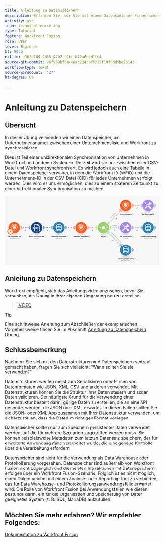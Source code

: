 ```yaml
---
title: Anleitung zu Datenspeichern
description: Erfahren Sie, wie Sie mit einem Datenspeicher Firmennamen zwischen einer Unternehmensliste und Workfront synchronisieren können, indem Sie [!DNL Adobe Workfront Fusion].
activity: use
team: Technical Marketing
type: Tutorial
feature: Workfront Fusion
role: User
level: Beginner
kt: 9055
exl-id: e96fd109-2463-4702-b1bf-b42a6dcd7fc4
source-git-commit: 96f963bf5a44eac234cbf9215f19f6dddbe23143
workflow-type: tm+mt
source-wordcount: '427'
ht-degree: 0%

---
```


# Anleitung zu Datenspeichern

## Übersicht

In dieser Übung verwenden wir einen Datenspeicher, um Unternehmensnamen zwischen einer Unternehmensliste und Workfront zu synchronisieren.

Dies ist Teil einer unidirektionalen Synchronisation von Unternehmen in Workfront und anderen Systemen. Derzeit wird sie nur zwischen einer CSV-Datei und Workfront synchronisiert. Es wird jedoch auch eine Tabelle in einem Datenspeicher verwaltet, in dem die Workfront ID (WFID) und die Unternehmens-ID in der CSV-Datei (CID) für jedes Unternehmen verfolgt werden. Dies wird es uns ermöglichen, dies zu einem späteren Zeitpunkt zu einer bidirektionalen Synchronisation zu machen.

![Bild eines Fusionsszenarios](assets/data-structures-and-data-stores-2.png)

## Anleitung zu Datenspeichern

Workfront empfiehlt, sich das Anleitungsvideo anzusehen, bevor Sie versuchen, die Übung in Ihrer eigenen Umgebung neu zu erstellen.

>[!VIDEO](https://video.tv.adobe.com/v/335296/?quality=12)

>[!TIP]
>
>Eine schrittweise Anleitung zum Abschließen der exemplarischen Vorgehensweise finden Sie im Abschnitt [Anleitung zu Datenspeichern](https://experienceleague.adobe.com/docs/workfront-learn/tutorials-workfront/fusion/exercises/data-stores.html?lang=en) Übung.


## Schlussbemerkung

Nachdem Sie sich mit den Datenstrukturen und Datenspeichern vertraut gemacht haben, fragen Sie sich vielleicht: &quot;Wann sollten Sie sie verwenden?&quot;

Datenstrukturen werden meist zum Serialisieren oder Parsen von Datenformaten wie JSON, XML, CSV und anderen verwendet. Mit Datenstrukturen können Sie die Struktur Ihrer Daten steuern und sogar Daten validieren. Der häufigste Grund für die Verwendung einer Datenstruktur besteht darin, gültige Daten zu erstellen, die an eine API gesendet werden, die JSON oder XML erwartet. In diesen Fällen sollten Sie die JSON- oder XML-App zusammen mit Ihrer Datenstruktur verwenden, um sicherzustellen, dass die Daten im richtigen Format vorliegen.

Datenspeicher sollten nur zum Speichern persistenter Daten verwendet werden, auf die für mehrere Szenarien zugegriffen werden muss. Sie können beispielsweise Metadaten zum letzten Datensatz speichern, der für erweiterte Anwendungsfälle verarbeitet wurde, die eine genaue Kontrolle über die Verarbeitung erfordern.

Datenspeicher sind nicht für die Verwendung als Data Warehouse oder Protokollierung vorgesehen. Datenspeicher sind außerhalb von Workfront Fusion nicht zugänglich und die meisten Interaktionen mit Datenspeichern erfolgen über ein Workfront Fusion-Szenario. Folglich ist es nicht möglich, einen Datenspeicher mit einem Analyse- oder Reporting-Tool zu verbinden, das für Data Warehouse- und Protokollierungsanwendungsfälle erwartet wird. Die Rolle von Workfront Fusion bei Anwendungsfällen wie diesen bestünde darin, ein für die Organisation und Speicherung von Daten geeignetes System (z. B. SQL, MariaDB) aufzufüllen.

## Möchten Sie mehr erfahren? Wir empfehlen Folgendes:

[Dokumentation zu Workfront Fusion](https://experienceleague.adobe.com/docs/workfront/using/adobe-workfront-fusion/workfront-fusion-2.html?lang=en)
